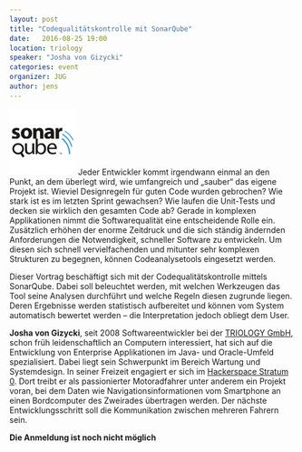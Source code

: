 ```yaml
---
layout: post
title: "Codequalitätskontrolle mit SonarQube"
date:   2016-08-25 19:00
location: triology
speaker: "Josha von Gizycki" 
categories: event
organizer: JUG
author: jens
---
```

<img src="/assets/articles/2016/sonarqube.png" class="speaker" />
Jeder Entwickler kommt irgendwann einmal an den Punkt, an dem überlegt wird, wie umfangreich 
und „sauber“ das eigene Projekt ist. Wieviel Designregeln für guten Code wurden gebrochen? Wie 
stark ist es im letzten Sprint gewachsen? Wie laufen die Unit-Tests und decken sie wirklich den 
gesamten Code ab? Gerade in komplexen Applikationen nimmt die Softwarequalität eine 
entscheidende Rolle ein. Zusätzlich erhöhen der enorme Zeitdruck und die sich ständig ändernden 
Anforderungen die Notwendigkeit, schneller Software zu entwickeln. Um diesen sich schnell 
vervielfachenden und mitunter sehr komplexen Strukturen zu begegnen, können Codeanalysetools 
eingesetzt werden. 

Dieser Vortrag beschäftigt sich mit der Codequalitätskontrolle mittels SonarQube. Dabei soll 
beleuchtet werden, mit welchen Werkzeugen das Tool seine Analysen durchführt und welche Regeln 
diesen zugrunde liegen. Deren Ergebnisse werden statistisch aufbereitet und können vom System 
automatisch bewertet werden – die Interpretation jedoch obliegt dem User.


**Josha von Gizycki**, seit 2008 Softwareentwickler bei der [TRIOLOGY GmbH](https://www.triology.de/en/), 
schon früh leidenschaftlich 
an Computern interessiert, hat sich auf die Entwicklung von Enterprise Applikationen im Java- und 
Oracle-Umfeld spezialisiert. Dabei liegt sein Schwerpunkt im Bereich Wartung und Systemdesign.
In seiner Freizeit engagiert er sich im [Hackerspace Stratum 0](https://stratum0.org/wiki/Hauptseite). 
Dort treibt er als passionierter 
Motoradfahrer unter anderem ein Projekt voran, bei dem Daten wie Navigationsinformationen vom 
Smartphone an einen Bordcomputer des Zweirades übertragen werden. Der nächste 
Entwicklungsschritt soll die Kommunikation zwischen mehreren Fahrern sein.

**Die Anmeldung ist noch nicht möglich**